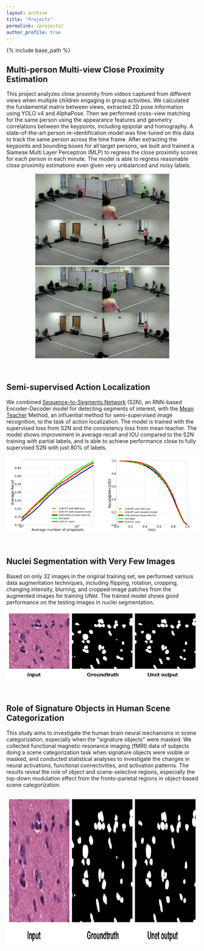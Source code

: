 ```yaml
---
layout: archive
title: "Projects"
permalink: /projects/
author_profile: true
---
```



{% include base_path %}

Multi-person Multi-view Close Proximity Estimation
---------------------------------------------------
This project analyzes close proximity from videos captured from different views when multiple children engaging in group activities. We calculated the fundamental matrix between views, extracted 2D pose information using YOLO v4 and AlphaPose. Then we performed cross-view matching for the same person using the appearance features and geometry correlations between the keypoints, including epipolar and homography. A state-of-the-art person re-identification model was fine-tuned on this data to track the same person across the time frame. After extracting the keypoints and bounding boxes for all target persons, we built and trained a Siamese Multi Layer Perceptron (MLP) to regress the close proximity scores for each person in each minute. The model is able to regress reasonable close proximity estimations even given very unbalanced and noisy labels. <br>

<p align="center">
  <img src="../images/exp_frame1.jpg" width="352" height="240" />
  <img src="../images/exp_frame2.jpg" width="352" height="240" /> 
</p>

<br>

Semi-supervised Action Localization
---------------------------------------------------
We combined [Sequence-to-Segments Network](https://ieeexplore.ieee.org/stamp/stamp.jsp?arnumber=8827968) (S2N), an RNN-based Encoder-Decoder model for detecting segments of interest, with the [Mean Teacher](https://arxiv.org/pdf/1703.01780.pdf) Method, an influential method for semi-supervised image recognition, to the task of action localization. The model is trained with the supervised loss from S2N and the consistency loss from mean teacher. The model shows improvement in average recall and IOU compared to the S2N training with partial labels, and is able to achieve performance close to fully supervised S2N with just 80% of labels. 
<br>
<p align="center">
  <img src="../images/S2N.png" width="700" height="200" />
</p>

<br>

Nuclei Segmentation with Very Few Images
---------------------------------------------------
Based on only 32 images in the original training set, we performed various data augmentation techniques, including flipping, rotation, cropping, changing intensity, blurring, and cropped image patches from the augmented images for training UNet. The trained model shows good performance on the testing images in nuclei segmentation.

<p align="center">
  <img src="../images/Nuclei.png" width="600" height="180" />
</p>

<br>

Role of Signature Objects in Human Scene Categorization
-----------------------------------------------------------
This study aims to investigate the human brain neural mechanisms in scene categorization, especially when the "signature objects" were masked. We collected functional magnetic resonance imaging (fMRI) data of subjects doing a scene categorization task when signature objects were visible or masked, and conducted statistical analyses to investigate the changes in neural activations, functional connectivities, and activation patterns. The results reveal the role of object and scene-selective regions, especially the top-down modulation effect from the fronto-parietal regions in object-based scene categorization.

<p align="center">
  <img src="../images/Nuclei.png" width="700" height="400" />
</p>

<!-- 
{% for post in site.projects %}
  {% include archive-single.html %}
{% endfor %} 
-->
